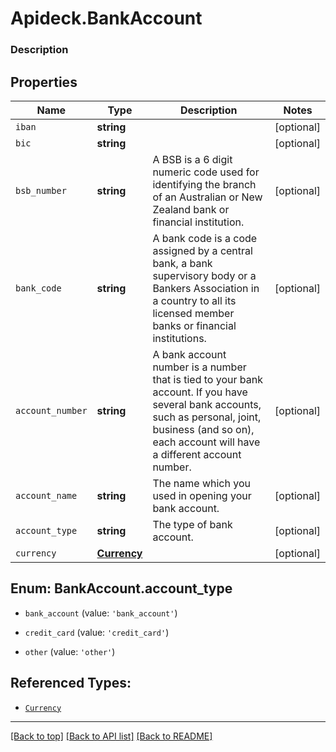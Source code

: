 # Apideck.BankAccount

### Description

## Properties
Name | Type | Description | Notes
------------ | ------------- | ------------- | -------------
`iban` | **string** |  | [optional] 
`bic` | **string** |  | [optional] 
`bsb_number` | **string** | A BSB is a 6 digit numeric code used for identifying the branch of an Australian or New Zealand bank or financial institution. | [optional] 
`bank_code` | **string** | A bank code is a code assigned by a central bank, a bank supervisory body or a Bankers Association in a country to all its licensed member banks or financial institutions. | [optional] 
`account_number` | **string** | A bank account number is a number that is tied to your bank account. If you have several bank accounts, such as personal, joint, business (and so on), each account will have a different account number. | [optional] 
`account_name` | **string** | The name which you used in opening your bank account. | [optional] 
`account_type` | **string** | The type of bank account. | [optional] 
`currency` | [**Currency**](Currency.md) |  | [optional] 





<a name="BankAccountAccountType"></a>
## Enum: BankAccount.account_type


* `bank_account` (value: `'bank_account'`)

* `credit_card` (value: `'credit_card'`)

* `other` (value: `'other'`)




## Referenced Types:







* [`Currency`](Currency.md)

---

[[Back to top]](#) [[Back to API list]](../../../../README.md#documentation-for-api-endpoints) [[Back to README]](../../../../README.md)


